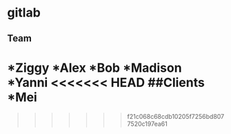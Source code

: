 # gitlab
## Team
*Ziggy
*Alex
*Bob
*Madison
*Yanni
<<<<<<< HEAD
##Clients
*Mei
=======


>>>>>>> f21c068c68cdb10205f7256bd8077520c197ea61
